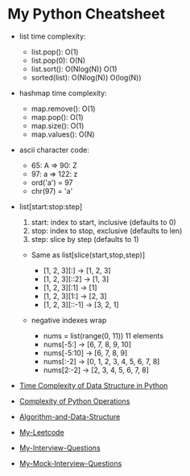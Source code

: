 # My Python Cheatsheet

* list time complexity:
  * list.pop(): O(1)
  * list.pop(0): O(N)
  * list.sort(): O(Nlog(N)) O(1)
  * sorted(list): O(Nlog(N)) O(log(N))

* hashmap time complexity:
  * map.remove(): O(1)
  * map.pop(): O(1)
  * map.size(): O(1)
  * map.values(): O(N)

* ascii character code:
  * 65: A => 90: Z
  * 97: a => 122: z
  * ord('a') = 97
  * chr(97) = 'a'

* list[start:stop:step]
  1. start: index to start, inclusive (defaults to 0)
  2. stop:  index to stop,  exclusive (defaults to len)
  3. step:  slice by step             (defaults to 1)

  * Same as list[slice(start,stop,step)]
    * [1, 2, 3][:]    → [1, 2, 3]
    * [1, 2, 3][::2]  → [1, 3]
    * [1, 2, 3][:1]   → [1]
    * [1, 2, 3][1:]   → [2, 3]
    * [1, 2, 3][::-1]   → [3, 2, 1]

  * negative indexes wrap
    * nums = list(range(0, 11))   11 elements
    * nums[-5:]     → [6, 7, 8, 9, 10]
    * nums[-5:10]   → [6, 7, 8, 9]
    * nums[:-2]     → [0, 1, 2, 3, 4, 5, 6, 7, 8]
    * nums[2:-2]    → [2, 3, 4, 5, 6, 7, 8]

* [Time Complexity of Data Structure in Python](https://wiki.python.org/moin/TimeComplexity)
* [Complexity of Python Operations](https://www.ics.uci.edu/~pattis/ICS-33/lectures/complexitypython.txt)
* [Algorithm-and-Data-Structure](https://github.com/Jason017/Algorithm-and-Data-Structure)

* [My-Leetcode](https://github.com/Jason017/My-Leetcode)
* [My-Interview-Questions](https://github.com/Jason017/SWE-Interview-Question-Collection)
* [My-Mock-Interview-Questions](https://github.com/Jason017/SWE-Interview-Question-Collection/tree/main/My-Mock-Interview)
